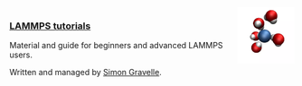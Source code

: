 <a href="webp">
  <img src="https://raw.githubusercontent.com/simongravelle/simongravelle/main/webp/dancingmolecules.webp" align="right" width="20%"/>
</a>

### [LAMMPS tutorials](https://lammpstutorials.github.io/)

Material and guide for beginners and advanced LAMMPS users.

Written and managed by [Simon Gravelle](https://github.com/simongravelle).

